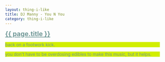 ```yaml
---
layout: thing-i-like
title: DJ Manny - You N You
category: thing-i-like
---
```


<section style="background-image: url('/assets/images/dj-manny-hypnotized.jpg'); color: white; padding-bottom: 100%; height: 0px; background-size: contain;">
  <a style="color: #709897; background-color: #d1ee00;" href="https://www.youtube.com/watch?v=N-Sq9QaD9SM"
    ><h2 style="margin: 0;">{{ page.title }}</h2></a
  >
  <p style="color: #709897; background-color: #d1ee00;">
    back on a footwork kick. 
  </p>
  <p style="color: #709897; background-color: #d1ee00;">
  you don't have to be overdosing edibles to make this music, but it helps.
  </p>
</section>
